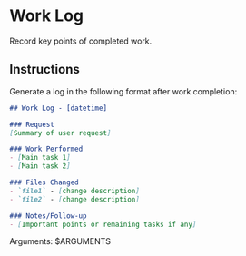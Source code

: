 # Work Log

Record key points of completed work.

## Instructions

Generate a log in the following format after work completion:

```markdown
## Work Log - [datetime]

### Request
[Summary of user request]

### Work Performed
- [Main task 1]
- [Main task 2]

### Files Changed
- `file1` - [change description]
- `file2` - [change description]

### Notes/Follow-up
- [Important points or remaining tasks if any]
```

Arguments: $ARGUMENTS
